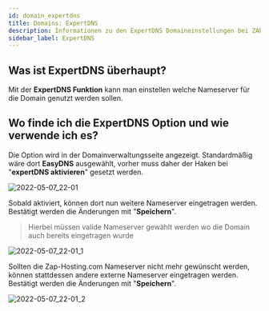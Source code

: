 ```yaml
---
id: domain_expertdns
title: Domains: ExpertDNS
description: Informationen zu den ExpertDNS Domaineinstellungen bei ZAP-Hosting - ZAP-hosting.com Dokumentationen
sidebar_label: ExpertDNS
---
```


## Was ist ExpertDNS überhaupt?

Mit der **ExpertDNS Funktion** kann man einstellen welche Nameserver für die Domain genutzt werden sollen.

## Wo finde ich die ExpertDNS Option und wie verwende ich es?

Die Option wird in der Domainverwaltungsseite angezeigt. Standardmäßig wäre dort **EasyDNS** ausgewählt, vorher muss daher der Haken bei "**expertDNS aktivieren**" gesetzt werden.

![2022-05-07_22-01](https://user-images.githubusercontent.com/61953937/167270035-e023c56b-8ffc-49d7-9789-3ffeb2b8fcfc.png)

Sobald aktiviert, können dort nun weitere Nameserver eingetragen werden. 
Bestätigt werden die Änderungen mit "**Speichern**".

> Hierbei müssen valide Nameserver gewählt werden wo die Domain auch bereits eingetragen wurde

![2022-05-07_22-01_1](https://user-images.githubusercontent.com/61953937/167270046-f293eef8-905f-4efd-ae0f-0d79f88dfb86.png)

Sollten die Zap-Hosting.com Nameserver nicht mehr gewünscht werden, können stattdessen andere externe Nameserver eingetragen werden.
Bestätigt werden die Änderungen mit "**Speichern**".

![2022-05-07_22-01_2](https://user-images.githubusercontent.com/61953937/167270047-db700738-969f-4d6a-b9c2-1fba55db6e74.png)
